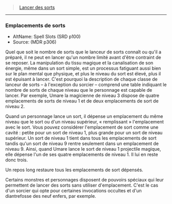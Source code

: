 ﻿---
!GenericItem
Id: spellcasting_hd.md#emplacements-de-sorts
ParentLink: spellcasting_hd.md#lancer-des-sorts
Name: Emplacements de sorts
ParentName: Lancer des sorts
NameLevel: 3
AltName: Spell Slots (SRD p100)
Source: (MDR p306)
Attributes:
  Name: Emplacements de sorts
  Markdown: >+
    ### <!--Name-->Emplacements de sorts<!--/Name-->


    - AltName: <!--AltName-->Spell Slots (SRD p100)<!--/AltName-->

    - Source: <!--Source-->(MDR p306)<!--/Source-->


    Quel que soit le nombre de sorts que le lanceur de sorts connaît ou qu'il a préparé, il ne peut en lancer qu'un nombre limité avant d'être contraint de se reposer. La manipulation du tissu magique et la canalisation de son énergie, même dans un sort simple, est un processus fatiguant aussi bien sur le plan mental que physique, et plus le niveau du sort est élevé, plus il est épuisant à lancer. C'est pourquoi la description de chaque classe de lanceur de sorts – à l'exception du sorcier – comprend une table indiquant le nombre de sorts de chaque niveau que le personnage est capable de lancer. Par exemple, Umare la magicienne de niveau 3 dispose de quatre emplacements de sorts de niveau 1 et de deux emplacements de sort de niveau 2.


    Quand un personnage lance un sort, il dépense un emplacement du même niveau que le sort ou d'un niveau supérieur, « remplissant » l'emplacement avec le sort. Vous pouvez considérer l'emplacement de sort comme une cavité : petite pour un sort de niveau 1, plus grande pour un sort de niveau supérieur. Un sort de niveau 1 tient dans tous les emplacements de sort tandis qu'un sort de niveau 9 rentre seulement dans un emplacement de niveau 9. Ainsi, quand Umare lance le sort de niveau 1 projectile magique, elle dépense l'un de ses quatre emplacements de niveau 1. Il lui en reste donc trois.


    Un repos long restaure tous les emplacements de sort dépensés.


    Certains monstres et personnages disposent de pouvoirs spéciaux qui leur permettent de lancer des sorts sans utiliser d'emplacement. C'est le cas d'un sorcier qui opte pour certaines invocations occultes et d'un diantrefosse des neuf enfers, par exemple.

  AltName: Spell Slots (SRD p100)
  Source: (MDR p306)
AttributesDictionary: >+
  Name: Emplacements de sorts

  Markdown: >+

    ### <!--Name-->Emplacements de sorts<!--/Name-->





    - AltName: <!--AltName-->Spell Slots (SRD p100)<!--/AltName-->



    - Source: <!--Source-->(MDR p306)<!--/Source-->





    Quel que soit le nombre de sorts que le lanceur de sorts connaît ou qu'il a préparé, il ne peut en lancer qu'un nombre limité avant d'être contraint de se reposer. La manipulation du tissu magique et la canalisation de son énergie, même dans un sort simple, est un processus fatiguant aussi bien sur le plan mental que physique, et plus le niveau du sort est élevé, plus il est épuisant à lancer. C'est pourquoi la description de chaque classe de lanceur de sorts – à l'exception du sorcier – comprend une table indiquant le nombre de sorts de chaque niveau que le personnage est capable de lancer. Par exemple, Umare la magicienne de niveau 3 dispose de quatre emplacements de sorts de niveau 1 et de deux emplacements de sort de niveau 2.





    Quand un personnage lance un sort, il dépense un emplacement du même niveau que le sort ou d'un niveau supérieur, « remplissant » l'emplacement avec le sort. Vous pouvez considérer l'emplacement de sort comme une cavité : petite pour un sort de niveau 1, plus grande pour un sort de niveau supérieur. Un sort de niveau 1 tient dans tous les emplacements de sort tandis qu'un sort de niveau 9 rentre seulement dans un emplacement de niveau 9. Ainsi, quand Umare lance le sort de niveau 1 projectile magique, elle dépense l'un de ses quatre emplacements de niveau 1. Il lui en reste donc trois.





    Un repos long restaure tous les emplacements de sort dépensés.





    Certains monstres et personnages disposent de pouvoirs spéciaux qui leur permettent de lancer des sorts sans utiliser d'emplacement. C'est le cas d'un sorcier qui opte pour certaines invocations occultes et d'un diantrefosse des neuf enfers, par exemple.



  AltName: Spell Slots (SRD p100)

  Source: (MDR p306)

---
> [Lancer des sorts](hd_spellcasting.md)

---

### Emplacements de sorts

- AltName: Spell Slots (SRD p100)
- Source: (MDR p306)

Quel que soit le nombre de sorts que le lanceur de sorts connaît ou qu'il a préparé, il ne peut en lancer qu'un nombre limité avant d'être contraint de se reposer. La manipulation du tissu magique et la canalisation de son énergie, même dans un sort simple, est un processus fatiguant aussi bien sur le plan mental que physique, et plus le niveau du sort est élevé, plus il est épuisant à lancer. C'est pourquoi la description de chaque classe de lanceur de sorts – à l'exception du sorcier – comprend une table indiquant le nombre de sorts de chaque niveau que le personnage est capable de lancer. Par exemple, Umare la magicienne de niveau 3 dispose de quatre emplacements de sorts de niveau 1 et de deux emplacements de sort de niveau 2.

Quand un personnage lance un sort, il dépense un emplacement du même niveau que le sort ou d'un niveau supérieur, « remplissant » l'emplacement avec le sort. Vous pouvez considérer l'emplacement de sort comme une cavité : petite pour un sort de niveau 1, plus grande pour un sort de niveau supérieur. Un sort de niveau 1 tient dans tous les emplacements de sort tandis qu'un sort de niveau 9 rentre seulement dans un emplacement de niveau 9. Ainsi, quand Umare lance le sort de niveau 1 projectile magique, elle dépense l'un de ses quatre emplacements de niveau 1. Il lui en reste donc trois.

Un repos long restaure tous les emplacements de sort dépensés.

Certains monstres et personnages disposent de pouvoirs spéciaux qui leur permettent de lancer des sorts sans utiliser d'emplacement. C'est le cas d'un sorcier qui opte pour certaines invocations occultes et d'un diantrefosse des neuf enfers, par exemple.

